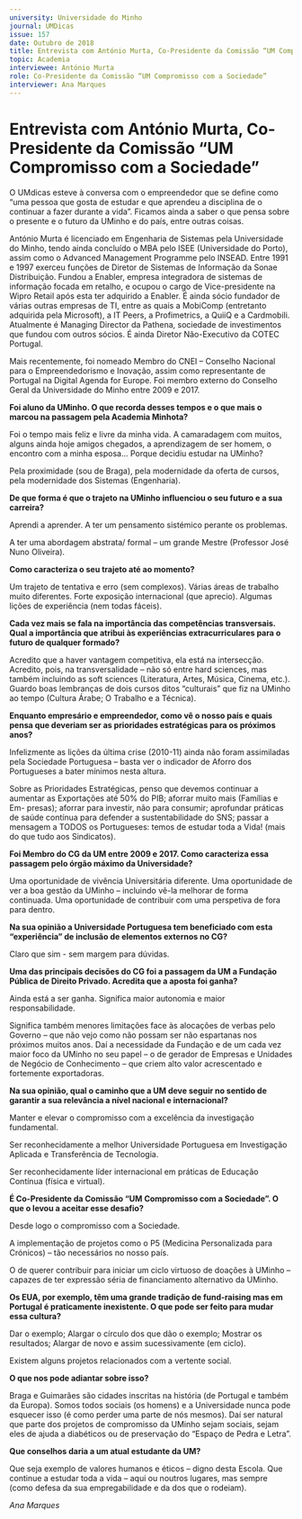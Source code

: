 ```yaml
---
university: Universidade do Minho
journal: UMDicas 
issue: 157
date: Outubro de 2018
title: Entrevista com António Murta, Co-Presidente da Comissão “UM Compromisso com a Sociedade”
topic: Academia
interviewee: António Murta
role: Co-Presidente da Comissão “UM Compromisso com a Sociedade”
interviewer: Ana Marques
---
```



# Entrevista com António Murta, Co-Presidente da Comissão “UM Compromisso com a Sociedade”

O UMdicas esteve à conversa com o empreendedor que se define como “uma pessoa que gosta de estudar e que aprendeu a disciplina de o continuar a fazer durante a vida”. Ficamos ainda a saber o que pensa sobre o presente e o futuro da UMinho e do país, entre outras coisas.

António Murta é licenciado em Engenharia de Sistemas pela Universidade do Minho, tendo ainda concluído o MBA pelo ISEE (Universidade do Porto), assim como o Advanced Management Programme pelo INSEAD. Entre 1991 e 1997 exerceu funções de Diretor de Sistemas de Informação da Sonae Distribuição. Fundou a Enabler, empresa integradora de sistemas de informação focada em retalho, e ocupou o cargo de Vice-presidente na Wipro Retail após esta ter adquirido a Enabler. É ainda sócio fundador de várias outras empresas de TI, entre as quais a MobiComp (entretanto adquirida pela Microsoft), a IT Peers, a Profimetrics, a QuiiQ e a Cardmobili. Atualmente é Managing Director da Pathena, sociedade de investimentos que fundou com outros sócios. É ainda Diretor Não-Executivo da COTEC Portugal.

Mais recentemente, foi nomeado Membro do CNEI – Conselho Nacional para o Empreendedorismo e Inovação, assim como representante de Portugal na Digital Agenda for Europe. Foi membro externo do Conselho Geral da Universidade do Minho entre 2009 e 2017.

**Foi aluno da UMinho. O que recorda desses tempos e o que mais o marcou na passagem pela Academia Minhota?**

Foi o tempo mais feliz e livre da minha vida. A camaradagem com muitos, alguns ainda hoje amigos chegados, a aprendizagem de ser homem, o encontro com a minha esposa… Porque decidiu estudar na UMinho?

Pela proximidade (sou de Braga), pela modernidade da oferta de cursos, pela modernidade dos Sistemas (Engenharia).

**De que forma é que o trajeto na UMinho influenciou o seu futuro e a sua carreira?**

Aprendi a aprender. A ter um pensamento sistémico perante os problemas.

A ter uma abordagem abstrata/ formal – um grande Mestre (Professor José Nuno Oliveira).

**Como caracteriza o seu trajeto até ao momento?**

Um trajeto de tentativa e erro (sem complexos). Várias áreas de trabalho muito diferentes. Forte exposição internacional (que aprecio). Algumas lições de experiência (nem todas fáceis).

**Cada vez mais se fala na importância das competências transversais. Qual a importância que atribui às experiências extracurriculares para o futuro de qualquer formado?**

Acredito que a haver vantagem competitiva, ela está na intersecção. Acredito, pois, na transversalidade – não só entre hard sciences, mas também incluindo as soft sciences (Literatura, Artes, Música, Cinema, etc.). Guardo boas lembranças de dois cursos ditos “culturais” que fiz na UMinho ao tempo (Cultura Árabe; O Trabalho e a Técnica).

**Enquanto empresário e empreendedor, como vê o nosso país e quais pensa que deveriam ser as prioridades estratégicas para os próximos anos?**

Infelizmente as lições da última crise (2010-11) ainda não foram assimiladas pela Sociedade Portuguesa – basta ver o indicador de Aforro dos Portugueses a bater mínimos nesta altura.

Sobre as Prioridades Estratégicas, penso que devemos continuar a aumentar as Exportações até 50% do PIB; aforrar muito mais (Famílias e Em- presas); aforrar para investir, não para consumir; aprofundar práticas de saúde contínua para defender a sustentabilidade do SNS; passar a mensagem a TODOS os Portugueses: temos de estudar toda a Vida! (mais do que tudo aos Sindicatos).

**Foi Membro do CG da UM entre 2009 e 2017. Como caracteriza essa passagem pelo órgão máximo da Universidade?**

Uma oportunidade de vivência Universitária diferente. Uma oportunidade de ver a boa gestão da UMinho – incluindo vê-la melhorar de forma continuada. Uma oportunidade de contribuir com uma perspetiva de fora para dentro.

**Na sua opinião a Universidade Portuguesa tem beneficiado com esta “experiência” de inclusão de elementos externos no CG?**

Claro que sim - sem margem para dúvidas.

**Uma das principais decisões do CG foi a passagem da UM a Fundação Pública de Direito Privado. Acredita que a aposta foi ganha?**

Ainda está a ser ganha. Significa maior autonomia e maior responsabilidade.

Significa também menores limitações face às alocações de verbas pelo Governo – que não vejo como não possam ser não espartanas nos próximos muitos anos. Daí a necessidade da Fundação e de um cada vez maior foco da UMinho no seu papel – o de gerador de Empresas e Unidades de Negócio de Conhecimento – que criem alto valor acrescentado e fortemente exportadoras.

**Na sua opinião, qual o caminho que a UM deve seguir no sentido de garantir a sua relevância a nível nacional e internacional?**

Manter e elevar o compromisso com a excelência da investigação fundamental.

Ser reconhecidamente a melhor Universidade Portuguesa em Investigação Aplicada e Transferência de Tecnologia.

Ser reconhecidamente líder internacional em práticas de Educação Contínua (física e virtual).

**É Co-Presidente da Comissão “UM Compromisso com a Sociedade”. O que o levou a aceitar esse desafio?**

Desde logo o compromisso com a Sociedade.

A implementação de projetos como o P5 (Medicina Personalizada para Crónicos) – tão necessários no nosso país.

O de querer contribuir para iniciar um ciclo virtuoso de doações à UMinho – capazes de ter expressão séria de financiamento alternativo da UMinho.

**Os EUA, por exemplo, têm uma grande tradição de fund-raising mas em Portugal é praticamente inexistente. O que pode ser feito para mudar essa cultura?**

Dar o exemplo; Alargar o círculo dos que dão o exemplo; Mostrar os resultados; Alargar de novo e assim sucessivamente (em ciclo).

Existem alguns projetos relacionados com a vertente social.

**O que nos pode adiantar sobre isso?**

Braga e Guimarães são cidades inscritas na história (de Portugal e também da Europa). Somos todos sociais (os homens) e a Universidade nunca pode esquecer isso (é como perder uma parte de nós mesmos). Daí ser natural que parte dos projetos de compromisso da UMinho sejam sociais, sejam eles de ajuda a diabéticos ou de preservação do “Espaço de Pedra e Letra”.

**Que conselhos daria a um atual estudante da UM?**

Que seja exemplo de valores humanos e éticos – digno desta Escola. Que continue a estudar toda a vida – aqui ou noutros lugares, mas sempre (como defesa da sua empregabilidade e da dos que o rodeiam).

*Ana Marques*
